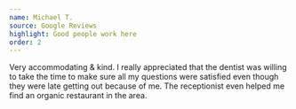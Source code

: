 ```yaml
---
name: Michael T.
source: Google Reviews
highlight: Good people work here
order: 2
---
```


Very accommodating & kind. I really appreciated that the dentist was willing to take the time to make sure all my questions were satisfied even though they were late getting out because of me. The receptionist even helped me find an organic restaurant in the area.